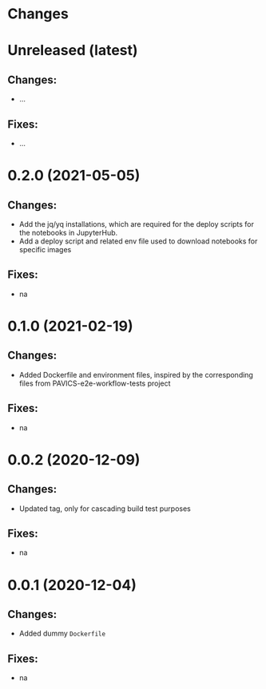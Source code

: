 Changes
=======

Unreleased (latest)
===================

Changes:
--------
- ...

Fixes:
------
- ...

0.2.0 (2021-05-05)
===================

Changes:
--------
- Add the jq/yq installations, which are required for the deploy scripts for the notebooks in JupyterHub.
- Add a deploy script and related env file used to download notebooks for specific images

Fixes:
------
- na

0.1.0 (2021-02-19)
===================

Changes:
--------
- Added Dockerfile and environment files, inspired by the corresponding files from PAVICS-e2e-workflow-tests project

Fixes:
------
- na

0.0.2 (2020-12-09)
===================

Changes:
--------
- Updated tag, only for cascading build test purposes

Fixes:
------
- na

0.0.1 (2020-12-04)
===================

Changes:
--------
- Added dummy `Dockerfile`

Fixes:
------
- na